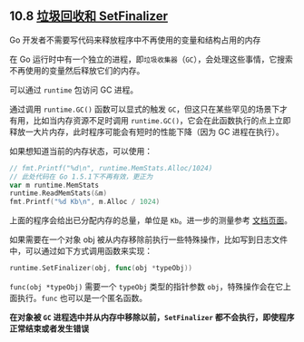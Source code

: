 ## 10.8 [垃圾回收和 SetFinalizer](https://github.com/Unknwon/the-way-to-go_ZH_CN/blob/master/eBook/10.8.md)

Go 开发者不需要写代码来释放程序中不再使用的变量和结构占用的内存

在 Go 运行时中有一个独立的进程，即`垃圾收集器`（`GC`），会处理这些事情，它搜索不再使用的变量然后释放它们的内存。

可以通过 `runtime` 包访问 GC 进程。

通过调用 `runtime.GC()` 函数可以显式的触发 `GC`，但这只在某些罕见的场景下才有用，比如当内存资源不足时调用 `runtime.GC()`，它会在此函数执行的点上立即释放一大片内存，此时程序可能会有短时的性能下降（因为 GC 进程在执行）。

如果想知道当前的内存状态，可以使用：
```go
// fmt.Printf("%d\n", runtime.MemStats.Alloc/1024)
// 此处代码在 Go 1.5.1下不再有效，更正为
var m runtime.MemStats
runtime.ReadMemStats(&m)
fmt.Printf("%d Kb\n", m.Alloc / 1024)
```
上面的程序会给出已分配内存的总量，单位是 `Kb`。进一步的测量参考 [文档页面](http://golang.org/pkg/runtime/#MemStatsType)。

如果需要在一个对象 obj 被从内存移除前执行一些特殊操作，比如写到日志文件中，可以通过如下方式调用函数来实现：
```go
runtime.SetFinalizer(obj, func(obj *typeObj))
```
`func(obj *typeObj)` 需要一个 `typeObj` 类型的指针参数 `obj`，特殊操作会在它上面执行。`func` 也可以是一个匿名函数。

**在对象被 `GC` 进程选中并从内存中移除以前，`SetFinalizer` 都不会执行，即使程序正常结束或者发生错误**
